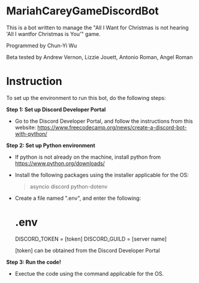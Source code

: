 # MariahCareyGameDiscordBot
This is a bot written to manage the "All I Want for Christmas is not hearing
'All I wantfor Christmas is You'" game. 

Programmed by Chun-Yi Wu

Beta tested by Andrew Vernon, Lizzie Jouett, Antonio Roman, Angel Roman

# Instruction 
To set up the environment to run this bot, do the following steps:

**Step 1: Set up Discord Developer Portal**

- Go to the Discord Developer Portal, and follow the instructions from 
    this website:
    https://www.freecodecamp.org/news/create-a-discord-bot-with-python/
    

**Step 2: Set up Python environment**
- If python is not already on the machine, install python from 
    https://www.python.org/downloads/
    
- Install the following packages using the installer applicable for the OS:
    > asyncio
    > discord
    > python-dotenv
    
- Create a file named ".env", and enter the following:
    # .env
    DISCORD_TOKEN = [token]
    DISCORD_GUILD = [server name]
    
    [token] can be obtained from the Discord Developer Portal
    
    
**Step 3: Run the code!**
- Exectue the code using the command applicable for the OS.